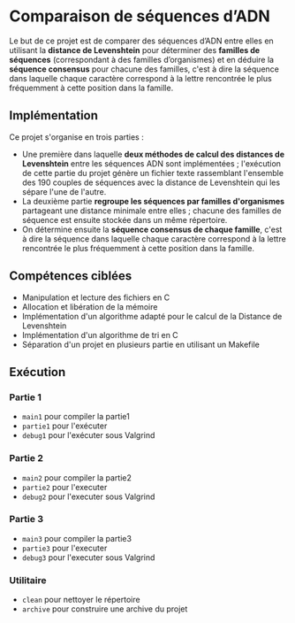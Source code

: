 # Comparaison de séquences d’ADN

Le but de ce projet est de comparer des séquences d’ADN entre elles en utilisant la **distance de Levenshtein** pour déterminer des **familles de séquences** (correspondant à des familles d’organismes) et en déduire la **séquence consensus** pour chacune des familles, c'est à dire la séquence dans laquelle chaque caractère correspond à la lettre rencontrée le plus fréquemment à cette position dans la famille.

## Implémentation

Ce projet s'organise en trois parties :

- Une première dans laquelle **deux méthodes de calcul des distances de Levenshtein** entre les séquences ADN sont implémentées ; l'exécution de cette partie du projet génère un fichier texte rassemblant l'ensemble des 190 couples de séquences avec la distance de Levenshtein qui les sépare l'une de l'autre.
- La deuxième partie **regroupe les séquences par familles d'organismes** partageant une distance minimale entre elles ; chacune des familles de séquence est ensuite stockée dans un même répertoire.
- On détermine ensuite la **séquence consensus de chaque famille**, c'est à dire la séquence dans laquelle chaque caractère correspond à la lettre rencontrée le plus fréquemment à cette position dans la famille.

## Compétences ciblées

- Manipulation et lecture des fichiers en C
- Allocation et libération de la mémoire
- Implémentation d'un algorithme adapté pour le calcul de la Distance de Levenshtein
- Implémentation d'un algorithme de tri en C
- Séparation d'un projet en plusieurs partie en utilisant un Makefile

## Exécution

### Partie 1
- `main1` pour compiler la partie1
- `partie1` pour l'exécuter
- `debug1` pour l'exécuter sous Valgrind

### Partie 2
- `main2` pour compiler la partie2
- `partie2` pour l'executer
- `debug2` pour l'executer sous Valgrind

### Partie 3
- `main3` pour compiler la partie3
- `partie3` pour l'executer
- `debug3` pour l'executer sous Valgrind

### Utilitaire
- `clean`  pour nettoyer le répertoire
- `archive` pour construire une archive du projet 
